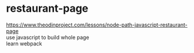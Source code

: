 # restaurant-page
https://www.theodinproject.com/lessons/node-path-javascript-restaurant-page
<br>
use javascript to build whole page 
<br>
learn webpack
